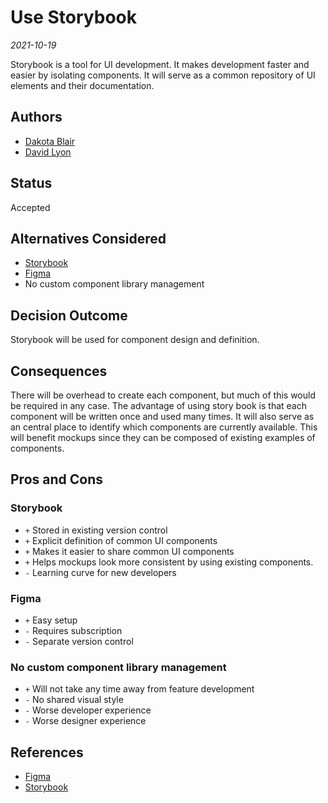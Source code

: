 # Use Storybook

*2021-10-19*

Storybook is a tool for UI development. It makes development faster and easier
by isolating components. It will serve as a common repository of UI elements
and their documentation.


## Authors

- [Dakota Blair][dakota]
- [David Lyon][dauglyon]

[dakota]: https://github.com/dakotablair
[dauglyon]: https://github.com/dauglyon

## Status

Accepted

## Alternatives Considered

- [Storybook][storybook]
- [Figma][figma]
- No custom component library management

## Decision Outcome

Storybook will be used for component design and definition.

## Consequences

There will be overhead to create each component, but much of this would be
required in any case. The advantage of using story book is that each component
will be written once and used many times. It will also serve as an central
place to identify which components are currently available. This will benefit
mockups since they can be composed of existing examples of components.

## Pros and Cons

### Storybook

- `+` Stored in existing version control
- `+` Explicit definition of common UI components
- `+` Makes it easier to share common UI components
- `+` Helps mockups look more consistent by using existing components.
- `-` Learning curve for new developers

### Figma

- `+` Easy setup
- `-` Requires subscription
- `-` Separate version control

### No custom component library management

- `+` Will not take any time away from feature development
- `-` No shared visual style
- `-` Worse developer experience
- `-` Worse designer experience

## References

- [Figma][figma]
- [Storybook][storybook]

[figma]: https://www.figma.com/
[storybook]: https://github.com/storybookjs/storybook
